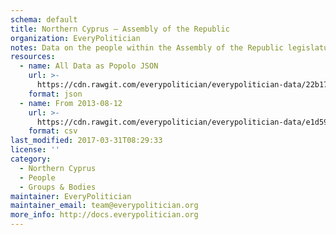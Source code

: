 ```yaml
---
schema: default
title: Northern Cyprus — Assembly of the Republic
organization: EveryPolitician
notes: Data on the people within the Assembly of the Republic legislature of Northern Cyprus.
resources:
  - name: All Data as Popolo JSON
    url: >-
      https://cdn.rawgit.com/everypolitician/everypolitician-data/22b17a001be6d4d3fa6d007147ebb54f8099fa7f/data/Northern_Cyprus/Assembly/ep-popolo-v1.0.json
    format: json
  - name: From 2013-08-12
    url: >-
      https://cdn.rawgit.com/everypolitician/everypolitician-data/e1d590b5a0bca8609b92e0f1b6d8c24558b4951f/data/Northern_Cyprus/Assembly/term-14.csv
    format: csv
last_modified: 2017-03-31T08:29:33
license: ''
category:
  - Northern Cyprus
  - People
  - Groups & Bodies
maintainer: EveryPolitician
maintainer_email: team@everypolitician.org
more_info: http://docs.everypolitician.org
---
```

